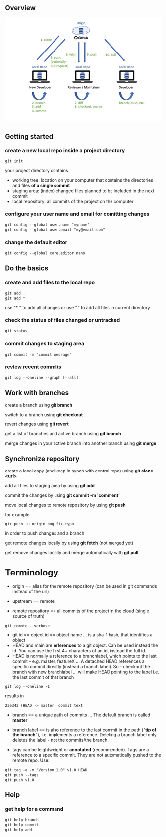 ## Overview
![](clone-workflow.jpg)

## Getting started

### create a new local repo inside a project directory
```
git init
```
your project directory contains
- working tree: location on your computer that contains the directories and files **of a single commit**
- staging area: (index) changed files planned to be included in the next commit
- local repository: all commits of the project on the computer


### configure your user name and email for comitting changes
```
git config --global user.name "myname"
git config --global user.email "my@email.com"
```
### change the default editor
```
git config --global core.editor nano
```

## Do the basics
### create and add files to the local repo 
```
git add .
git add *
```
use "* " to add all changes or use "." to add all files in current directory

### check the status of files changed or untracked
```
git status
```

### commit changes to staging area 
```
git commit -m "commit message"
```

### review recent commits
```
git log --oneline --graph [--all]
```

## Work with branches
create a branch using **git branch**

switch to a branch using **git checkout**


revert changes using **git revert**

get a list of branches and active branch using **git branch**

merge changes in your active branch into another branch using **git merge**

## Synchronize repository

create a local copy (and keep in synch with central repo) using **git clone \<url\>**

add all files to staging area by using **git add**

commit the changes by using **git commit -m 'comment'**

move local changes to remote repository by using **git push** 

for example: 
```
git push -u origin bug-fix-typo
```
in order to push changes and a branch

get remote changes locally by using **git fetch** (not merged yet)

get remove changes locally and merge automatically with **git pull**

# Terminology

- origin == alias for the remote repository (can be used in git commands instead of the url)
- upstream == remote 

- remote repository == all commits of the project in the cloud (single source of truth)
```
git remote --verbose
```

- git id == object id == object name ... is a sha-1 hash, that identifies a object
- HEAD and main are **references** to a git object. Can be used instead the id. You can use the first 4+ characters of an id, instead the full id.
- HEAD is normally a reference to a branchlabel, which points to the last commit - e.g. master, featureX ... A detached HEAD references a specific commit directly (instead a branch label). So - checkout the branch with new branchlabel ... will make HEAD pointing to the label i.e. the last commit of that branch
```
git log --oneline -1
```
results in
```
23e343 (HEAD -> master) commit text
```

- branch == a unique path of commits ... The default branch is called **master**
- branch label == is also reference to the last commit in the path ("**tip of the branch**"), i.e. implements a reference. Deleting a branch label only deletes the label - not the commits/the branch.

- tags can be leightweight or **annotated** (recommended). Tags are a reference to a specific commit. They are not automatically pushed to the remote repo. Use:
```
git tag -a -m "Version 1.0" v1.0 HEAD
git push --tags
git push v1.0
```

## Help

### get help for a command

```
git help branch
git help commit
git help add
```
